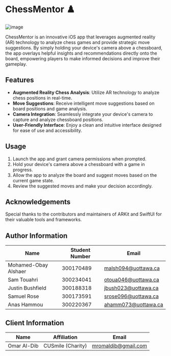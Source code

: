 # ChessMentor ♟️ 
![image](https://github.com/user-attachments/assets/ec302138-d878-473d-9202-657dafdebc3a)

ChessMentor is an innovative iOS app that leverages augmented reality (AR) technology to analyze chess games and provide strategic move suggestions. By simply holding your device's camera above a chessboard, the app overlays helpful insights and recommendations directly onto the board, empowering players to make informed decisions and improve their gameplay.

## Features

- **Augmented Reality Chess Analysis**: Utilize AR technology to analyze chess positions in real-time.
- **Move Suggestions**: Receive intelligent move suggestions based on board positions and game analysis.
- **Camera Integration**: Seamlessly integrate your device's camera to capture and analyze chessboard positions.
- **User-Friendly Interface**: Enjoy a clean and intuitive interface designed for ease of use and accessibility.

## Usage

1. Launch the app and grant camera permissions when prompted.
2. Hold your device's camera above a chessboard with a game in progress.
3. Allow the app to analyze the board and suggest moves based on the current game state.
4. Review the suggested moves and make your decision accordingly.

## Acknowledgements

Special thanks to the contributors and maintainers of ARKit and SwiftUI for their valuable tools and frameworks.


## Author Information

| Name                | Student Number | Email                  |
|---------------------|----------------|------------------------|
| Mohamed-Obay Alshaer | 300170489      | malsh094@uottawa.ca    |
| Sam Touahri         | 300234041      | otoua046@uottawa.ca    |
| Justin Bushfield    | 300188318        | jbush023@uottawa.ca   |
| Samuel Rose          | 300173591              |srose096@uottawa.ca   |
| Anas Hammou          | 300220367      | ahamm073@uottawa.ca     |

## Client Information 

| Name                | Affiliation    | Email                  |
|---------------------|----------------|------------------------|
|Omar Al-Dib          | CUSmile (Charity) | mromaldib@gmail.com    |

